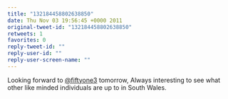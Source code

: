 ```yaml
---
title: "132184458802638850"
date: Thu Nov 03 19:56:45 +0000 2011
original-tweet-id: "132184458802638850"
retweets: 1
favorites: 0
reply-tweet-id: ""
reply-user-id: ""
reply-user-screen-name: ""
---
```

Looking forward to <a href="https://twitter.com/fiftyone3">@fiftyone3</a> tomorrow, Always interesting to see what other like minded individuals are up to in South Wales.
